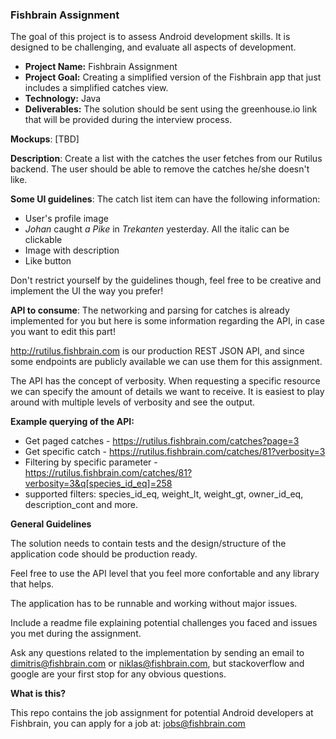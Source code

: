 ### Fishbrain Assignment

The goal of this project is to assess Android development skills. It is designed to be challenging, and evaluate all aspects of development.

- **Project Name:** Fishbrain Assignment
- **Project Goal:** Creating a simplified version of the Fishbrain app that just includes a simplified catches view.
- **Technology:** Java
- **Deliverables:** The solution should be sent using the greenhouse.io link that will be provided during the interview process. 

**Mockups**: [TBD]

**Description**: Create a list with the catches the user fetches from our Rutilus backend.
The user should be able to remove the catches he/she doesn't like.

**Some UI guidelines**:
The catch list item can have the following information:
- User's profile image
- *Johan* caught *a Pike* in *Trekanten* yesterday. All the italic can be clickable
- Image with description
- Like button

Don't restrict yourself by the guidelines though, feel free to be creative and implement the UI the way you prefer!


**API to consume**: The networking and parsing for catches is already implemented for you but here is some information regarding the API, in case you want to edit this part!

http://rutilus.fishbrain.com is our production REST JSON API, and since some endpoints are publicly available we can use them for this assignment.

The API has the concept of verbosity. When requesting a specific resource we can specify the amount of details we want to receive. It is easiest to play around with multiple levels of verbosity and see the output.

**Example querying of the API:**
- Get paged catches - https://rutilus.fishbrain.com/catches?page=3
- Get specific catch - https://rutilus.fishbrain.com/catches/81?verbosity=3
- Filtering by specific parameter - https://rutilus.fishbrain.com/catches/81?verbosity=3&q[species_id_eq]=258
- supported filters: species_id_eq, weight_lt, weight_gt, owner_id_eq, description_cont and more.


**General Guidelines**

The solution needs to contain tests and the design/structure of the application code should be production ready.

Feel free to use the API level that you feel more confortable and any library that helps.

The application has to be runnable and working without major issues.

Include a readme file explaining potential challenges you faced and issues you met during the assignment.

Ask any questions related to the implementation by sending an email to dimitris@fishbrain.com or niklas@fishbrain.com, but stackoverflow and google are your first stop for any obvious questions.

**What is this?**

This repo contains the job assignment for potential Android developers at Fishbrain, you can apply for a job at: jobs@fishbrain.com

